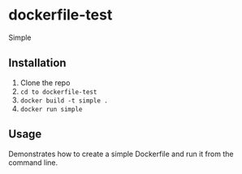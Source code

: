 
# dockerfile-test

Simple

## Installation

1. Clone the repo
2. ```cd to dockerfile-test```
3. ```docker build -t simple .```
4. ```docker run simple```

## Usage

Demonstrates how to create a simple Dockerfile and run it from the command line.


